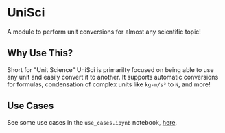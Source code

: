 # UniSci
A module to perform unit conversions for almost any scientific topic!

## Why Use This?
Short for "Unit Science" UniSci is primarilty focused on being able to use any unit and easily convert it to another. It supports automatic conversions for formulas, condensation of complex units like `kg-m/s²` to `N`, and more!

## Use Cases
See some use cases in the `use_cases.ipynb` notebook, [here](https://github.com/vivaansinghvi07/conversions/blob/main/use_cases.ipynb).
